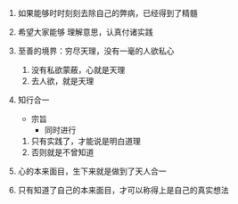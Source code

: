 1. 如果能够时时刻刻去除自己的弊病，已经得到了精髓
2. 希望大家能够 理解意思，认真付诸实践
3. 至善的境界：穷尽天理，没有一毫的人欲私心

   1. 没有私欲蒙蔽，心就是天理
   2. 去人欲，就是天理
4. 知行合一

   - 宗旨
     - 同时进行

   1. 只有实践了，才能说是明白道理
   2. 否则就是不曾知道
5. 心的本来面目，生下来就是做到了天人合一
6. 只有知道了自己的本来面目，才可以称得上是自己的真实想法
